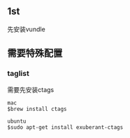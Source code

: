## 1st

先安装vundle

## 需要特殊配置

### taglist

需要先安装ctags

```
mac
$brew install ctags

ubuntu
$sudo apt-get install exuberant-ctags
```

